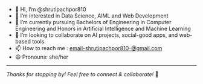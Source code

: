 - 👋 Hi, I’m @shrutipachpor810
- 👀 I’m interested in Data Science, AIML and Web Development
- 🌱 I’m currently pursuing Bachelors of Engineering in Computer Engineering and Honors in Artificial Intelligence and Machine Learning
- 🤝 I’m looking to collaborate on AI projects, social-good apps, and web-based tools.
- 📫 How to reach me : email-shrutipachpor810-@gmail.com
- 😄 Pronouns: she/her
---
_Thanks for stopping by! Feel free to connect & collaborate!_ 🤍


